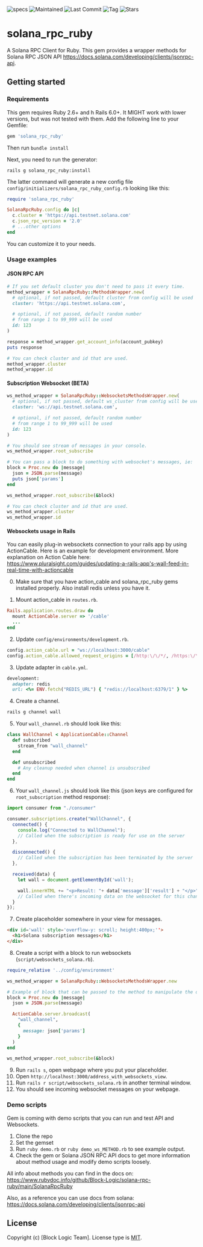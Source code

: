 ![specs](https://github.com/Block-Logic/solana-rpc-ruby/actions/workflows/specs.yml/badge.svg)
![Maintained](https://img.shields.io/badge/Maintained%3F-yes-green.svg)
![Last Commit](https://img.shields.io/github/last-commit/Block-Logic/solana-rpc-ruby)
![Tag](https://img.shields.io/github/v/tag/Block-Logic/solana-rpc-ruby)
![Stars](https://img.shields.io/github/stars/Block-Logic/solana-rpc-ruby.svg)

# solana_rpc_ruby
A Solana RPC Client for Ruby. This gem provides a wrapper methods for Solana RPC JSON API https://docs.solana.com/developing/clients/jsonrpc-api.

## Getting started

### Requirements

This gem requires Ruby 2.6+ and h Rails 6.0+. It MIGHT work with lower versions, but was not tested with them.
Add the following line to your Gemfile:

```ruby
gem 'solana_rpc_ruby'
```

Then run `bundle install`

Next, you need to run the generator:

```console
rails g solana_rpc_ruby:install
```

The latter command will generate a new config file `config/initializers/solana_rpc_ruby_config.rb` looking like this:

```ruby
require 'solana_rpc_ruby'

SolanaRpcRuby.config do |c|
  c.cluster = 'https://api.testnet.solana.com'
  c.json_rpc_version = '2.0'
  # ...other options
end
```
You can customize it to your needs.

### Usage examples

#### JSON RPC API
```ruby
# If you set default cluster you don't need to pass it every time.
method_wrapper = SolanaRpcRuby::MethodsWrapper.new(
  # optional, if not passed, default cluster from config will be used
  cluster: 'https://api.testnet.solana.com',

  # optional, if not passed, default random number 
  # from range 1 to 99_999 will be used
  id: 123 
)

response = method_wrapper.get_account_info(account_pubkey)
puts response

# You can check cluster and id that are used.
method_wrapper.cluster
method_wrapper.id
```
#### Subscription Websocket (BETA)
```ruby
ws_method_wrapper = SolanaRpcRuby::WebsocketsMethodsWrapper.new(
  # optional, if not passed, default ws_cluster from config will be used
  cluster: 'ws://api.testnet.solana.com',

  # optional, if not passed, default random number 
  # from range 1 to 99_999 will be used
  id: 123 
)

# You should see stream of messages in your console.
ws_method_wrapper.root_subscribe

# You can pass a block to do something with websocket's messages, ie:
block = Proc.new do |message|
  json = JSON.parse(message)
  puts json['params']
end

ws_method_wrapper.root_subscribe(&block)

# You can check cluster and id that are used.
ws_method_wrapper.cluster
ws_method_wrapper.id
```

#### Websockets usage in Rails
You can easily plug-in websockets connection to your rails app by using ActionCable.
Here is an example for development environment.
More explanation on Action Cable here: https://www.pluralsight.com/guides/updating-a-rails-app's-wall-feed-in-real-time-with-actioncable

0. Make sure that you have action_cable and solana_rpc_ruby gems installed properly. Also install redis unless you have it.

1. Mount action_cable in `routes.rb`.
```ruby
Rails.application.routes.draw do
  mount ActionCable.server => '/cable'
  ...
end
```

2. Update `config/environments/development.rb`.
```ruby
config.action_cable.url = "ws://localhost:3000/cable"
config.action_cable.allowed_request_origins = [/http:\/\/*/, /https:\/\/*/]
```

3. Update adapter in `cable.yml`.
```ruby
development:
  adapter: redis
  url: <%= ENV.fetch("REDIS_URL") { "redis://localhost:6379/1" } %>
```

4. Create a channel.
```ruby
rails g channel wall
```

5. Your `wall_channel.rb` should look like this:
```ruby
class WallChannel < ApplicationCable::Channel
  def subscribed
    stream_from "wall_channel"
  end

  def unsubscribed
    # Any cleanup needed when channel is unsubscribed
  end
end
```

6. Your `wall_channel.js` should look like this (json keys are configured for `root_subscription` method response):
```js
import consumer from "./consumer"

consumer.subscriptions.create("WallChannel", {
  connected() {
    console.log("Connected to WallChannel");
    // Called when the subscription is ready for use on the server
  },

  disconnected() {
    // Called when the subscription has been terminated by the server
  },

  received(data) {
    let wall = document.getElementById('wall');

    wall.innerHTML += "<p>Result: "+ data['message']['result'] + "</p>";
    // Called when there's incoming data on the websocket for this channel
  }
});


```

7. Create placeholder somewhere in your view for messages.
```html
<div id='wall' style='overflow-y: scroll; height:400px;''>
  <h1>Solana subscription messages</h1>
</div>
```

8. Create a script with a block to run websockets (`script/websockets_solana.rb`).
```ruby
require_relative '../config/environment'

ws_method_wrapper = SolanaRpcRuby::WebsocketsMethodsWrapper.new

# Example of block that can be passed to the method to manipulate the data.
block = Proc.new do |message|
  json = JSON.parse(message)

  ActionCable.server.broadcast(
    "wall_channel",
    {
      message: json['params']
    }
  )
end

ws_method_wrapper.root_subscribe(&block)
```
9. Run `rails s`, open webpage where you put your placeholder.
10. Open `http://localhost:3000/address_with_websockets_view`.
11. Run `rails r script/websockets_solana.rb` in another terminal window.
12. You should see incoming websocket messages on your webpage.
### Demo scripts
Gem is coming with demo scripts that you can run and test API and Websockets.

1. Clone the repo
2. Set the gemset
3. Run `ruby demo.rb` or `ruby demo_ws_METHOD.rb` to see example output.
4. Check the gem or Solana JSON RPC API docs to get more information about method usage and modify demo scripts loosely.

All info about methods you can find in the docs on: https://www.rubydoc.info/github/Block-Logic/solana-rpc-ruby/main/SolanaRpcRuby

Also, as a reference you can use docs from solana: https://docs.solana.com/developing/clients/jsonrpc-api
## License

Copyright (c) [Block Logic Team]. License type is [MIT](https://github.com/Block-Logic/solana-rpc-ruby/blob/main/LICENSE).
